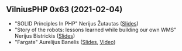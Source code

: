 ## VilniusPHP 0x63 (2021-02-04)
* "SOLID Principles In PHP" Nerijus Žutautas ([Slides](https://slack-files.com/T04EZCY7Y-F01MQV5H7Q8-4f3aa62a8a))
* "Story of the robots: lessons learned while building our own WMS" Nerijus Bistrickis ([Slides](https://slack-files.com/T04EZCY7Y-F01LLMPCP9V-d73076cac8))
* "Fargate" Aurelijus Banelis ([Slides](https://aurelijus.banelis.lt/prezentations/vilniusphp-2021/Fargate-v1.pdf), [Video](https://youtu.be/UPMdmUEZnwQ))
